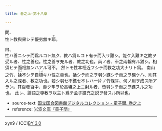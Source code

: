 ```yaml
---

title: 巻之上-第十八章

---
```



問、  
性ト教與果シテ優劣無キ<ruby><rb>耶</rb><rp>(</rp><rt>ヤ</rt><rp>)</rp></ruby>。

曰、  
性ハ善ニシテ而爲ルコト無ク、教ハ爲ルコト有テ而入リ難シ。能ク入難キ之教ヲ受ル者、性之善也。性之善ヲ充ル者、教之功也。兩ノ者、車之兩輪有ル猶シ。相須ヒテ而相無ンハアル可不。
然トモ性本相近フシテ而教之功大ナリト爲。
南山之竹、<ruby><rb>揉</rb><rp>(</rp><rt>タメ</rt><rp>)</rp></ruby>不シテ自<ruby><rb>植</rb><rp>(</rp><rt>ナオ</rt><rp>)</rp></ruby>キハ性之善也。括シテ而之ヲ羽シ鏃シテ而之ヲ礪ケハ、則其入ル之深者、教之功也。若シ羽セ不鏃セ不レハ一片ノ竹條耳、何ノ用ヲ成ス所アラン。其百發百中、善ク隼ヲ於高墉之上ニ射ル者、皆羽シテ而之ヲ鏃スル之功也。
此レ、論語之専教ヲ以主ト爲テ孟子擴充之説ヲ發スル所以也。





* source-text: [国立国会図書館デジタルコレクション - 童子問. 巻之上](http://dl.ndl.go.jp/info:ndljp/pid/757852/17)
* reference: [岩波文庫『童子問』](http://iss.ndl.go.jp/books/R100000002-I000001238419-00)

---
xyn9 / (CC)[BY 3.0](https://creativecommons.org/licenses/by/3.0/deed)
